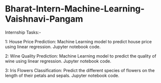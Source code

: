 # Bharat-Intern-Machine-Learning-Vaishnavi-Pangam
Internship Tasks:-

1: House Price Prediction: Machine Learning model to predict house price using linear regression. Jupyter notebook code.

2: Wine Quality Prediction: Machine Learning model to predict the quality of wine using linear regression. Jupyter notebook code.

3: Iris Flowers Classification: Predict the different species of flowers on the length of their petals and sepals. Jupyter notebook code.
